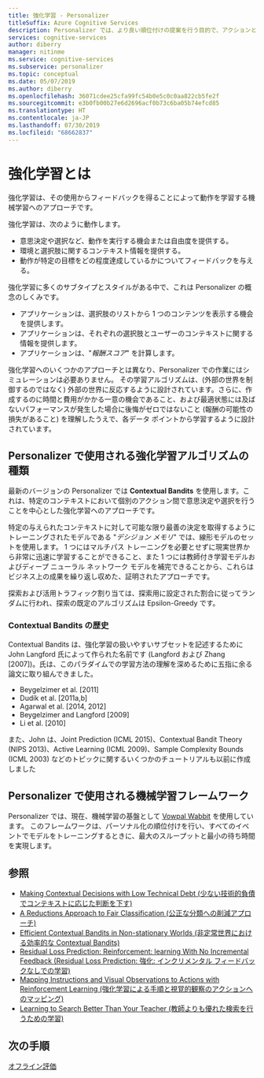```yaml
---
title: 強化学習 - Personalizer
titleSuffix: Azure Cognitive Services
description: Personalizer では、より良い順位付けの提案を行う目的で、アクションと現在のコンテキストに関する情報が利用されます。 これらのアクションとコンテキストに関する情報は、特徴と呼ばれる属性またはプロパティです。
services: cognitive-services
author: diberry
manager: nitinme
ms.service: cognitive-services
ms.subservice: personalizer
ms.topic: conceptual
ms.date: 05/07/2019
ms.author: diberry
ms.openlocfilehash: 36071cdee25cfa99fc54b0e5c0c0aa822cb5fe2f
ms.sourcegitcommit: e3b0fb00b27e6d2696acf0b73c6ba05b74efcd85
ms.translationtype: HT
ms.contentlocale: ja-JP
ms.lasthandoff: 07/30/2019
ms.locfileid: "68662837"
---
```

# <a name="what-is-reinforcement-learning"></a>強化学習とは

強化学習は、その使用からフィードバックを得ることによって動作を学習する機械学習へのアプローチです。
 
強化学習は、次のように動作します。

* 意思決定や選択など、動作を実行する機会または自由度を提供する。
* 環境と選択肢に関するコンテキスト情報を提供する。
* 動作が特定の目標をどの程度達成しているかについてフィードバックを与える。

強化学習に多くのサブタイプとスタイルがある中で、これは Personalizer の概念のしくみです。

* アプリケーションは、選択肢のリストから 1 つのコンテンツを表示する機会を提供します。
* アプリケーションは、それぞれの選択肢とユーザーのコンテキストに関する情報を提供します。
* アプリケーションは、"_報酬スコア_" を計算します。

強化学習へのいくつかのアプローチとは異なり、Personalizer での作業にはシミュレーションは必要ありません。 その学習アルゴリズムは、(外部の世界を制御するのではなく) 外部の世界に反応するように設計されています。さらに、作成するのに時間と費用がかかる一意の機会であること、および最適状態には及ばないパフォーマンスが発生した場合に後悔がゼロではないこと (報酬の可能性の損失があること) を理解したうえで、各データ ポイントから学習するように設計されています。

## <a name="what-type-of-reinforcement-learning-algorithms-does-personalizer-use"></a>Personalizer で使用される強化学習アルゴリズムの種類

最新のバージョンの Personalizer では **Contextual Bandits** を使用します。これは、特定のコンテキストにおいて個別のアクション間で意思決定や選択を行うことを中心とした強化学習へのアプローチです。

特定の与えられたコンテキストに対して可能な限り最善の決定を取得するようにトレーニングされたモデルである "_デシジョン メモリ_" では、線形モデルのセットを使用します。 1 つにはマルチパス トレーニングを必要とせずに現実世界から非常に迅速に学習することができること、また 1 つには教師付き学習モデルおよびディープ ニューラル ネットワーク モデルを補完できることから、これらはビジネス上の成果を繰り返し収めた、証明されたアプローチです。

探索および活用トラフィック割り当ては、探索用に設定された割合に従ってランダムに行われ、探索の既定のアルゴリズムは Epsilon-Greedy です。

### <a name="history-of-contextual-bandits"></a>Contextual Bandits の歴史

Contextual Bandits は、強化学習の扱いやすいサブセットを記述するために John Langford 氏によって作られた名前です (Langford および Zhang [2007])。氏は、このパラダイムでの学習方法の理解を深めるために五指に余る論文に取り組んできました。

* Beygelzimer et al. [2011]
* Dudík et al. [2011a,b]
* Agarwal et al. [2014, 2012]
* Beygelzimer and Langford [2009]
* Li et al. [2010]

また、John は、Joint Prediction (ICML 2015)、Contextual Bandit Theory (NIPS 2013)、Active Learning (ICML 2009)、Sample Complexity Bounds (ICML 2003) などのトピックに関するいくつかのチュートリアルも以前に作成しました

## <a name="what-machine-learning-frameworks-does-personalizer-use"></a>Personalizer で使用される機械学習フレームワーク

Personalizer では、現在、機械学習の基盤として [Vowpal Wabbit](https://github.com/VowpalWabbit/vowpal_wabbit/wiki) を使用しています。 このフレームワークは、パーソナル化の順位付けを行い、すべてのイベントでモデルをトレーニングするときに、最大のスループットと最小の待ち時間を実現します。

## <a name="references"></a>参照

* [Making Contextual Decisions with Low Technical Debt (少ない技術的負債でコンテキストに応じた判断を下す)](https://arxiv.org/abs/1606.03966)
* [A Reductions Approach to Fair Classification (公正な分類への削減アプローチ)](https://arxiv.org/abs/1803.02453)
* [Efficient Contextual Bandits in Non-stationary Worlds (非定常世界における効率的な Contextual Bandits)](https://arxiv.org/abs/1708.01799)
* [Residual Loss Prediction: Reinforcement: learning With No Incremental Feedback (Residual Loss Prediction: 強化: インクリメンタル フィードバックなしでの学習)](https://openreview.net/pdf?id=HJNMYceCW)
* [Mapping Instructions and Visual Observations to Actions with Reinforcement Learning (強化学習による手順と視覚的観察のアクションへのマッピング)](https://arxiv.org/abs/1704.08795)
* [Learning to Search Better Than Your Teacher (教師よりも優れた検索を行うための学習)](https://arxiv.org/abs/1502.02206)

## <a name="next-steps"></a>次の手順

[オフライン評価](concepts-offline-evaluation.md) 